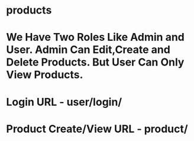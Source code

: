 # products
# We Have Two Roles Like Admin and User. Admin Can Edit,Create and Delete Products. But User Can Only View Products.

# Login URL - user/login/

# Product Create/View URL - product/
        

